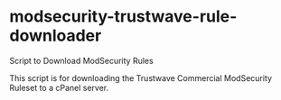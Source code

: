 # modsecurity-trustwave-rule-downloader
Script to Download ModSecurity Rules

This script is for downloading the Trustwave Commercial ModSecurity Ruleset to a cPanel server.

